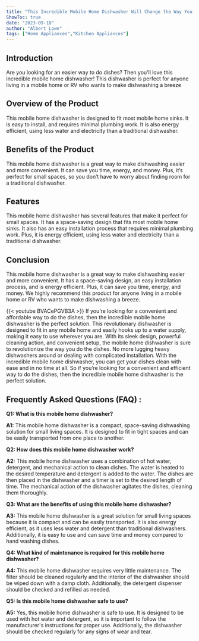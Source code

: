 ```yaml
---
title: "This Incredible Mobile Home Dishwasher Will Change the Way You Do the Dishes!"
ShowToc: true 
date: "2023-09-18"
author: "Albert Lowe" 
tags: ["Home Appliances","Kitchen Appliances"]
---
```

## Introduction

Are you looking for an easier way to do dishes? Then you’ll love this incredible mobile home dishwasher! This dishwasher is perfect for anyone living in a mobile home or RV who wants to make dishwashing a breeze

## Overview of the Product

This mobile home dishwasher is designed to fit most mobile home sinks. It is easy to install, and requires minimal plumbing work. It is also energy efficient, using less water and electricity than a traditional dishwasher.

## Benefits of the Product

This mobile home dishwasher is a great way to make dishwashing easier and more convenient. It can save you time, energy, and money. Plus, it’s perfect for small spaces, so you don’t have to worry about finding room for a traditional dishwasher.

## Features

This mobile home dishwasher has several features that make it perfect for small spaces. It has a space-saving design that fits most mobile home sinks. It also has an easy installation process that requires minimal plumbing work. Plus, it is energy efficient, using less water and electricity than a traditional dishwasher.

## Conclusion

This mobile home dishwasher is a great way to make dishwashing easier and more convenient. It has a space-saving design, an easy installation process, and is energy efficient. Plus, it can save you time, energy, and money. We highly recommend this product for anyone living in a mobile home or RV who wants to make dishwashing a breeze.

{{< youtube BVACePGVB3A >}} 
If you’re looking for a convenient and affordable way to do the dishes, then the incredible mobile home dishwasher is the perfect solution. This revolutionary dishwasher is designed to fit in any mobile home and easily hooks up to a water supply, making it easy to use wherever you are. With its sleek design, powerful cleaning action, and convenient setup, the mobile home dishwasher is sure to revolutionize the way you do the dishes. No more lugging heavy dishwashers around or dealing with complicated installation. With the incredible mobile home dishwasher, you can get your dishes clean with ease and in no time at all. So if you’re looking for a convenient and efficient way to do the dishes, then the incredible mobile home dishwasher is the perfect solution.

## Frequently Asked Questions (FAQ) :
**Q1: What is this mobile home dishwasher?** 

**A1:** This mobile home dishwasher is a compact, space-saving dishwashing solution for small living spaces. It is designed to fit in tight spaces and can be easily transported from one place to another.

**Q2: How does this mobile home dishwasher work?**

**A2:** This mobile home dishwasher uses a combination of hot water, detergent, and mechanical action to clean dishes. The water is heated to the desired temperature and detergent is added to the water. The dishes are then placed in the dishwasher and a timer is set to the desired length of time. The mechanical action of the dishwasher agitates the dishes, cleaning them thoroughly.

**Q3: What are the benefits of using this mobile home dishwasher?**

**A3:** This mobile home dishwasher is a great solution for small living spaces because it is compact and can be easily transported. It is also energy efficient, as it uses less water and detergent than traditional dishwashers. Additionally, it is easy to use and can save time and money compared to hand washing dishes.

**Q4: What kind of maintenance is required for this mobile home dishwasher?**

**A4:** This mobile home dishwasher requires very little maintenance. The filter should be cleaned regularly and the interior of the dishwasher should be wiped down with a damp cloth. Additionally, the detergent dispenser should be checked and refilled as needed.

**Q5: Is this mobile home dishwasher safe to use?**

**A5:** Yes, this mobile home dishwasher is safe to use. It is designed to be used with hot water and detergent, so it is important to follow the manufacturer's instructions for proper use. Additionally, the dishwasher should be checked regularly for any signs of wear and tear.



